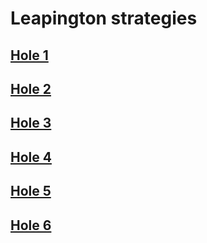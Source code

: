 # Leapington strategies

## [Hole 1](leapington/1.md)
## [Hole 2](leapington/2.md)
## [Hole 3](leapington/3.md)
## [Hole 4](leapington/4.md)
## [Hole 5](leapington/5.md)
## [Hole 6](leapington/6.md)

